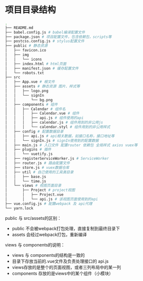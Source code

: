 # 项目目录结构

``` bash
.
├── README.md
├── babel.config.js # babel编译配置文件
├── package.json # 项目配置文件，包含依赖包，scripts等
├── postcss.config.js # stylus配置文件
├── public # 静态资源
│   ├── favicon.ico
│   ├── img
│   │   └── icons
│   ├── index.html # html页面
│   ├── manifest.json # 缓存配置文件
│   └── robots.txt
├── src
│   ├── App.vue # 根文件
│   ├── assets # 静态资源 图片、样式等
│   │   ├── logo.png
│   │   └── signIn
│   │       └── bg.png
│   ├── components # 组件
│   │   ├── Calendar # 组件名
│   │   │   ├── Calendar.vue # 组件
│   │   │   ├── api.js # 组件使用的api
│   │   │   ├── calendar.js # 组件用到的非公用js
│   │   │   └── calendar.styl # 组件用到的非公用样式
│   ├── config # 配置数据目录
│   │   ├── api.js # api相关数据，如接口名称，接口地址等
│   │   └── signIn.js # signIn使用到的配置数据
│   ├── main.js # 入口文件 配置router 依赖包 全局样式 axios vuex等
│   ├── plugins # 插件
│   │   └── vuetify.js
│   ├── registerServiceWorker.js # ServiceWorker
│   ├── router.js # 路由配置文件
│   ├── store.js # vuex数据仓库
│   ├── util # 自己使用的工具类目录
│   │   ├── base.js
│   │   └── time.js
│   └── views # 视图页面目录
│       ├── Project # project视图
│       │   ├── Project.vue
│       │   └── api.js # 该视图页面使用到的api
├── vue.config.js # 配置webpack 及 api代理
└── yarn.lock
```

public 与 src/assets的区别：

+ public 不会被webpack打包处理，直接复制到最终目录下
+ assets 会经过webpack打包，重新编译

views 与 components的说明：

+ views 与 components的结构是一致的
+ 目录下存放当前的.vue文件及负责处理接口的 api.js
+ views存放的是整个的页面视图，或者三列布局中的某一列
+ components 存放的是views中的某个组件（小模块）

